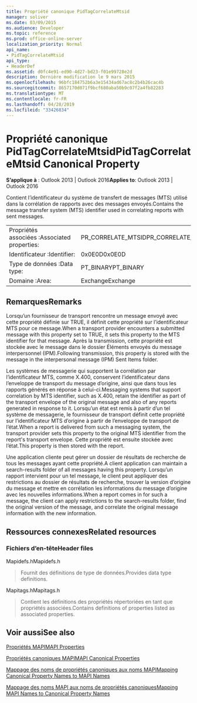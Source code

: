 ```yaml
---
title: Propriété canonique PidTagCorrelateMtsid
manager: soliver
ms.date: 03/09/2015
ms.audience: Developer
ms.topic: reference
ms.prod: office-online-server
localization_priority: Normal
api_name:
- PidTagCorrelateMtsid
api_type:
- HeaderDef
ms.assetid: d0fc4e91-ed90-4d27-bd23-f01e99728e2d
description: Dernière modification le 9 mars 2015
ms.openlocfilehash: 96bfc184752b6a3e15434ad67ac8c2b4b26cac4b
ms.sourcegitcommit: 8657170d071f9bcf680aba50b9c07f2a4fb82283
ms.translationtype: MT
ms.contentlocale: fr-FR
ms.lasthandoff: 04/28/2019
ms.locfileid: "33426834"
---
```

# <a name="pidtagcorrelatemtsid-canonical-property"></a><span data-ttu-id="398c2-103">Propriété canonique PidTagCorrelateMtsid</span><span class="sxs-lookup"><span data-stu-id="398c2-103">PidTagCorrelateMtsid Canonical Property</span></span>

  
  
<span data-ttu-id="398c2-104">**S’applique à** : Outlook 2013 | Outlook 2016</span><span class="sxs-lookup"><span data-stu-id="398c2-104">**Applies to**: Outlook 2013 | Outlook 2016</span></span> 
  
<span data-ttu-id="398c2-105">Contient l’identificateur du système de transfert de messages (MTS) utilisé dans la corrélation de rapports avec des messages envoyés.</span><span class="sxs-lookup"><span data-stu-id="398c2-105">Contains the message transfer system (MTS) identifier used in correlating reports with sent messages.</span></span>
  
|||
|:-----|:-----|
|<span data-ttu-id="398c2-106">Propriétés associées :</span><span class="sxs-lookup"><span data-stu-id="398c2-106">Associated properties:</span></span>  <br/> |<span data-ttu-id="398c2-107">PR_CORRELATE_MTSID</span><span class="sxs-lookup"><span data-stu-id="398c2-107">PR_CORRELATE_MTSID</span></span>  <br/> |
|<span data-ttu-id="398c2-108">Identificateur :</span><span class="sxs-lookup"><span data-stu-id="398c2-108">Identifier:</span></span>  <br/> |<span data-ttu-id="398c2-109">0x0E0D</span><span class="sxs-lookup"><span data-stu-id="398c2-109">0x0E0D</span></span>  <br/> |
|<span data-ttu-id="398c2-110">Type de données :</span><span class="sxs-lookup"><span data-stu-id="398c2-110">Data type:</span></span>  <br/> |<span data-ttu-id="398c2-111">PT_BINARY</span><span class="sxs-lookup"><span data-stu-id="398c2-111">PT_BINARY</span></span>  <br/> |
|<span data-ttu-id="398c2-112">Domaine :</span><span class="sxs-lookup"><span data-stu-id="398c2-112">Area:</span></span>  <br/> |<span data-ttu-id="398c2-113">Exchange</span><span class="sxs-lookup"><span data-stu-id="398c2-113">Exchange</span></span>  <br/> |
   
## <a name="remarks"></a><span data-ttu-id="398c2-114">Remarques</span><span class="sxs-lookup"><span data-stu-id="398c2-114">Remarks</span></span>

<span data-ttu-id="398c2-115">Lorsqu’un fournisseur de transport rencontre un message envoyé avec cette propriété définie sur TRUE, il définit cette propriété sur l’identificateur MTS pour ce message.</span><span class="sxs-lookup"><span data-stu-id="398c2-115">When a transport provider encounters a submitted message with this property set to TRUE, it sets this property to the MTS identifier for that message.</span></span> <span data-ttu-id="398c2-116">Après la transmission, cette propriété est stockée avec le message dans le dossier Éléments envoyés du message interpersonnel (IPM).</span><span class="sxs-lookup"><span data-stu-id="398c2-116">Following transmission, this property is stored with the message in the interpersonal message (IPM) Sent Items folder.</span></span>
  
<span data-ttu-id="398c2-117">Les systèmes de messagerie qui supportent la corrélation par l’identificateur MTS, comme X.400, conservent l’identificateur dans l’enveloppe de transport du message d’origine, ainsi que dans tous les rapports générés en réponse à celui-ci.</span><span class="sxs-lookup"><span data-stu-id="398c2-117">Messaging systems that support correlation by MTS identifier, such as X.400, retain the identifier as part of the transport envelope of the original message and also of any reports generated in response to it.</span></span> <span data-ttu-id="398c2-118">Lorsqu’un état est remis à partir d’un tel système de messagerie, le fournisseur de transport définit cette propriété sur l’identificateur MTS d’origine à partir de l’enveloppe de transport de l’état.</span><span class="sxs-lookup"><span data-stu-id="398c2-118">When a report is delivered from such a messaging system, the transport provider sets this property to the original MTS identifier from the report's transport envelope.</span></span> <span data-ttu-id="398c2-119">Cette propriété est ensuite stockée avec l’état.</span><span class="sxs-lookup"><span data-stu-id="398c2-119">This property is then stored with the report.</span></span>
  
<span data-ttu-id="398c2-120">Une application cliente peut gérer un dossier de résultats de recherche de tous les messages ayant cette propriété.</span><span class="sxs-lookup"><span data-stu-id="398c2-120">A client application can maintain a search-results folder of all messages having this property.</span></span> <span data-ttu-id="398c2-121">Lorsqu’un rapport intervient pour un tel message, le client peut appliquer des restrictions au dossier de résultats de recherche, trouver la version d’origine du message et mettre en corrélation les informations du message d’origine avec les nouvelles informations.</span><span class="sxs-lookup"><span data-stu-id="398c2-121">When a report comes in for such a message, the client can apply restrictions to the search-results folder, find the original version of the message, and correlate the original message information with the new information.</span></span>
  
## <a name="related-resources"></a><span data-ttu-id="398c2-122">Ressources connexes</span><span class="sxs-lookup"><span data-stu-id="398c2-122">Related resources</span></span>

### <a name="header-files"></a><span data-ttu-id="398c2-123">Fichiers d’en-tête</span><span class="sxs-lookup"><span data-stu-id="398c2-123">Header files</span></span>

<span data-ttu-id="398c2-124">Mapidefs.h</span><span class="sxs-lookup"><span data-stu-id="398c2-124">Mapidefs.h</span></span>
  
> <span data-ttu-id="398c2-125">Fournit des définitions de type de données.</span><span class="sxs-lookup"><span data-stu-id="398c2-125">Provides data type definitions.</span></span>
    
<span data-ttu-id="398c2-126">Mapitags.h</span><span class="sxs-lookup"><span data-stu-id="398c2-126">Mapitags.h</span></span>
  
> <span data-ttu-id="398c2-127">Contient les définitions des propriétés répertoriées en tant que propriétés associées.</span><span class="sxs-lookup"><span data-stu-id="398c2-127">Contains definitions of properties listed as associated properties.</span></span>
    
## <a name="see-also"></a><span data-ttu-id="398c2-128">Voir aussi</span><span class="sxs-lookup"><span data-stu-id="398c2-128">See also</span></span>



[<span data-ttu-id="398c2-129">Propriétés MAPI</span><span class="sxs-lookup"><span data-stu-id="398c2-129">MAPI Properties</span></span>](mapi-properties.md)
  
[<span data-ttu-id="398c2-130">Propriétés canoniques MAPI</span><span class="sxs-lookup"><span data-stu-id="398c2-130">MAPI Canonical Properties</span></span>](mapi-canonical-properties.md)
  
[<span data-ttu-id="398c2-131">Mappage des noms de propriétés canoniques aux noms MAPI</span><span class="sxs-lookup"><span data-stu-id="398c2-131">Mapping Canonical Property Names to MAPI Names</span></span>](mapping-canonical-property-names-to-mapi-names.md)
  
[<span data-ttu-id="398c2-132">Mappage des noms MAPI aux noms de propriétés canoniques</span><span class="sxs-lookup"><span data-stu-id="398c2-132">Mapping MAPI Names to Canonical Property Names</span></span>](mapping-mapi-names-to-canonical-property-names.md)

